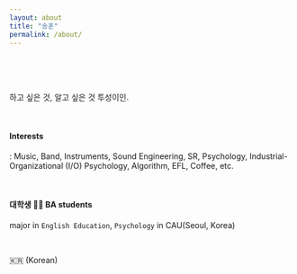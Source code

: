 ```yaml
---
layout: about
title: "송훈"
permalink: /about/
---
```

<br>
<!--
<img src="../images/mainpage.jpg" width="70%" height="70%" style="border-radius:50%"/>
-->

<br><br>
하고 싶은 것, 알고 싶은 것 투성이인.     

<br>

#### Interests ####

: Music, Band, Instruments, Sound Engineering, SR, Psychology, Industrial-Organizational (I/O) Psychology, Algorithm, EFL, Coffee, etc. 

<br>

#### 대학생 🧑‍💻 BA students ####

major in `English Education`, `Psychology` in CAU(Seoul, Korea)       

<br>

🇰🇷 (Korean)     

<br><br>

